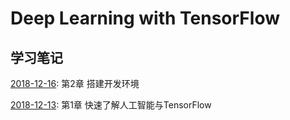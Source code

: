 # Deep Learning with TensorFlow
## 学习笔记
[2018-12-16](02/16.md): 第2章 搭建开发环境

[2018-12-13](01/13.md): 第1章 快速了解人工智能与TensorFlow
